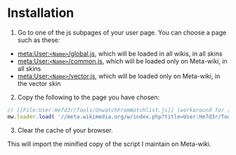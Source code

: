 Installation
===========================

1. Go to one of the js subpages of your user page. You can choose a page such as these:
  * [meta:User:`<Name>`/global.js](https://meta.wikimedia.org/wiki/Special:MyPage/global.js), which will be loaded in all wikis, in all skins
  * [meta:User:`<Name>`/common.js](https://meta.wikimedia.org/wiki/Special:MyPage/common.js), which will be loaded only on Meta-wiki, in all skins
  * [meta:User:`<Name>`/vector.js](https://meta.wikimedia.org/wiki/Special:MyPage/vector.js), which will be loaded only on Meta-wiki, in the vector skin
2. Copy the following to the page you have chosen:

  ```javascript
  // [[File:User:He7d3r/Tools/UnwatchFromWatchlist.js]] (workaround for [[phab:T35355]])
  mw.loader.load( '//meta.wikimedia.org/w/index.php?title=User:He7d3r/Tools/UnwatchFromWatchlist.js&action=raw&ctype=text/javascript' );
  ```

3. Clear the cache of your browser.

This will import the minified copy of the script I maintain on Meta-wiki.